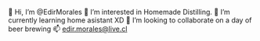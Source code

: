 👋 Hi, I’m @EdirMorales
👀 I’m interested in Homemade Distilling.
🌱 I’m currently learning home asistant XD
💞️ I’m looking to collaborate on a day of beer brewing
📫 edir.morales@live.cl

